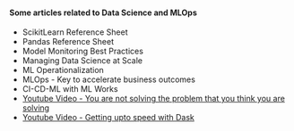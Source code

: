 #### Some articles related to Data Science and MLOps

* ScikitLearn Reference Sheet
* Pandas Reference Sheet
* Model Monitoring Best Practices
* Managing Data Science at Scale
* ML Operationalization
* MLOps - Key to accelerate business outcomes
* CI-CD-ML with ML Works
* [Youtube Video - You are not solving the problem that you think you are solving](https://www.youtube.com/embed/-tJQm4mSh1s?autoplay=1)
* [Youtube Video - Getting upto speed with Dask](https://www.youtube.com/embed/S_ncqocDcBA?autoplay=1)